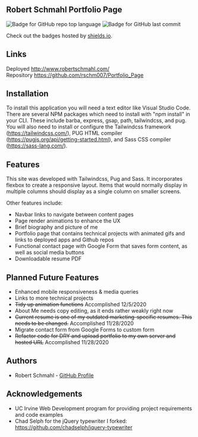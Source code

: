 Robert Schmahl Portfolio Page
-----------------------------
![Badge for GitHub repo top language](https://img.shields.io/github/languages/top/rschm007/Portfolio_Page?style=flat&logo=appveyor) ![Badge for GitHub last commit](https://img.shields.io/github/last-commit/rschm007/Portfolio_Page?style=flat&logo=appveyor)
  
Check out the badges hosted by [shields.io](https://shields.io/).

Links
-----------------------------
Deployed <a href="http://www.robertschmahl.com/">http://www.robertschmahl.com/</a>
<br>
Repository <a href="https://github.com/rschm007/Portfolio_Page">https://github.com/rschm007/Portfolio_Page</a>

Installation
-----------------------------

To install this application you will need a text editor like Visual Studio Code. There are several NPM packages which need to install with "npm install" in your CLI. These include barba, express, gsap, path, tailwindcss, and pug. You will also need to install or configure the Tailwindcss framework (https://tailwindcss.com/), PUG HTML compiler (https://pugjs.org/api/getting-started.html), and Sass CSS compiler (https://sass-lang.com/).


Features
-----------------------------
This site was developed with Tailwindcss, Pug and Sass. It incorporates flexbox to create a responsive layout. Items that would normally display in multiple columns should display as a single column on smaller screens.

Other features include:
<ul>
  <li>Navbar links to navigate between content pages</li>
  <li>Page render animations to enhance the UX</li>
  <li>Brief biography and picture of me</li>
  <li>Portfolio page that contains technical projects with animated gifs and links to deployed apps and Github repos</li>
  <li>Functional contact page with Google Form that saves form content, as well as social media buttons</li>
  <li>Downloadable resume PDF</li>
</ul>

Planned Future Features
-----------------------------
<ul>
  <li>Enhanced mobile responsiveness & media queries</li>
  <li>Links to more technical projects</li>
  <li><strike>Tidy up animation functions</strike> Accomplished 12/5/2020</li>
  <li>About Me needs copy editing, as it ends rather weakly right now</li>
  <li><strike>Current resume is one of my outdated marketing-specific resumes. This needs to be changed.</strike> Accomplished 11/28/2020</li>
  <li>Migrate contact form from Google Forms to custom form</li>
  <li><strike>Refactor code for DRY and upload portfolio to my own server and hosted URL</strike> Accomplished 11/28/2020</li>
</ul>

Authors
-----------------------------
<ul>
  <li>Robert Schmahl - <a href="https://github.com/rschm007">GitHub Profile</a></li>
</ul>

Acknowledgements
-----------------------------
<ul>
  <li>UC Irvine Web Development program for providing project requirements and code examples</li>
  <li>Chad Selph for the jQuery typewriter I forked: <a href="https://github.com/chadselph/jquery-typewriter">https://github.com/chadselph/jquery-typewriter</a></li>
</ul>

